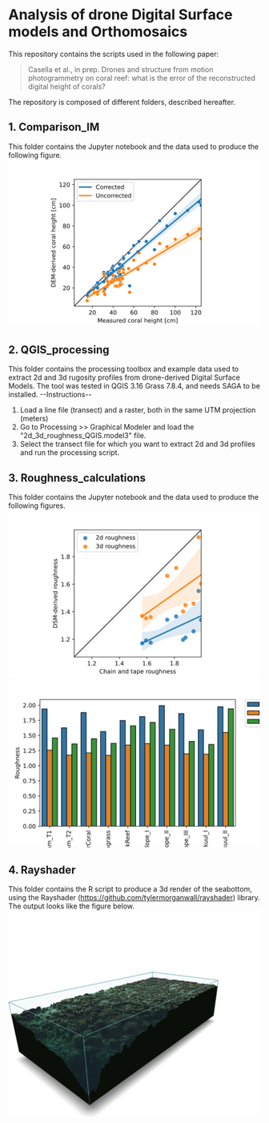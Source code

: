 # Analysis of drone Digital Surface models and Orthomosaics
This repository contains the scripts used in the following paper:
> Casella et al., in prep. Drones and structure from motion photogrammetry on coral reef: what is the error of the reconstructed digital height of corals?

The repository is composed of different folders, described hereafter.

## 1. Comparison_IM
This folder contains the Jupyter notebook and the data used to produce the following figure.
![Alt text](Comparison_IM/Indep_meas_comparison.svg?raw=true)

## 2. QGIS_processing
This folder contains the processing toolbox and example data used to extract 2d and 3d rugosity profiles from drone-derived Digital Surface Models.
The tool was tested in QGIS 3.16 Grass 7.8.4, and needs SAGA to be installed.
--Instructions--
1. Load a line file (transect) and a raster, both in the same UTM projection (meters)
2. Go to Processing >> Graphical Modeler and load the "2d_3d_roughness_QGIS.model3" file.
3. Select the transect file for which you want to extract 2d and 3d profiles and run the processing script.

## 3. Roughness_calculations
This folder contains the Jupyter notebook and the data used to produce the following figures.
![Alt text](Roughness_calculations/comparison.svg?raw=true)
![Alt text](Roughness_calculations/roughness_comparison.svg?raw=true)

## 4. Rayshader
This folder contains the R script to produce a 3d render of the seabottom, using the Rayshader (https://github.com/tylermorganwall/rayshader) library. The output looks like the figure below.
![Alt text](Rayshader/3d_render.png?raw=true)

